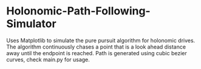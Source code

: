# Holonomic-Path-Following-Simulator

Uses Matplotlib to simulate the pure pursuit algorithm for holonomic drives. The algorithm continuously chases a point that is a look ahead distance away until the endpoint is reached. 
Path is generated using cubic bezier curves, check main.py for usage.
